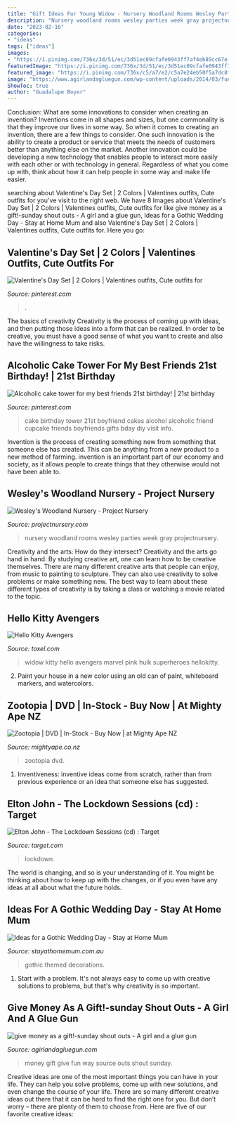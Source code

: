 ```yaml
---
title: "Gift Ideas For Young Widow - Nursery Woodland Rooms Wesley Parties Week Gray Projectnursery"
description: "Nursery woodland rooms wesley parties week gray projectnursery"
date: "2023-02-16"
categories:
- "ideas"
tags: ["ideas"]
images:
- "https://i.pinimg.com/736x/3d/51/ec/3d51ec09cfafe0943ff7af4eb89cc67e--alcohol-tower-cake-st-birthday-ideas-for-best-friend.jpg"
featuredImage: "https://i.pinimg.com/736x/3d/51/ec/3d51ec09cfafe0943ff7af4eb89cc67e--alcohol-tower-cake-st-birthday-ideas-for-best-friend.jpg"
featured_image: "https://i.pinimg.com/736x/c5/a7/e2/c5a7e24eb50f5a7dc8f9005bed5aec94.jpg"
image: "https://www.agirlandagluegun.com/wp-content/uploads/2014/03/fun-way-to-gift-money-435x600-1.jpg"
ShowToc: true
author: "Guadalupe Boyer"
---
```



Conclusion: What are some innovations to consider when creating an invention?
Inventions come in all shapes and sizes, but one commonality is that they improve our lives in some way. So when it comes to creating an invention, there are a few things to consider. One such innovation is the ability to create a product or service that meets the needs of customers better than anything else on the market. Another innovation could be developing a new technology that enables people to interact more easily with each other or with technology in general. Regardless of what you come up with, think about how it can help people in some way and make life easier.

	

		
searching about Valentine&#039;s Day Set | 2 Colors | Valentines outfits, Cute outfits for you've visit to the right web. We have 8 Images about Valentine&#039;s Day Set | 2 Colors | Valentines outfits, Cute outfits for like give money as a gift!-sunday shout outs - A girl and a glue gun, Ideas for a Gothic Wedding Day - Stay at Home Mum and also Valentine&#039;s Day Set | 2 Colors | Valentines outfits, Cute outfits for. Here you go:
		
    
## Valentine&#039;s Day Set | 2 Colors | Valentines Outfits, Cute Outfits For

<img loading=lazy src="https://i.pinimg.com/736x/c5/a7/e2/c5a7e24eb50f5a7dc8f9005bed5aec94.jpg" onerror="this.onerror=null;this.src='https://tse3.mm.bing.net/th?id=OIP.5zZnakGremVQUEhiVw0-igHaLH&amp;pid=15.1';" alt="Valentine&#039;s Day Set | 2 Colors | Valentines outfits, Cute outfits for">

_Source: pinterest.com_

>. 

	

The basics of creativity
Creativity is the process of coming up with ideas, and then putting those ideas into a form that can be realized. In order to be creative, you must have a good sense of what you want to create and also have the willingness to take risks.

    
## Alcoholic Cake Tower For My Best Friends 21st Birthday! | 21st Birthday

<img loading=lazy src="https://i.pinimg.com/736x/3d/51/ec/3d51ec09cfafe0943ff7af4eb89cc67e--alcohol-tower-cake-st-birthday-ideas-for-best-friend.jpg" onerror="this.onerror=null;this.src='https://tse3.mm.bing.net/th?id=OIP.2qz2doA1bOiOrVBsYplidQHaJ3&amp;pid=15.1';" alt="Alcoholic cake tower for my best friends 21st birthday! | 21st birthday">

_Source: pinterest.com_

>cake birthday tower 21st boyfriend cakes alcohol alcoholic friend cupcake friends boyfriends gifts bday diy visit info. 

	

Invention is the process of creating something new from something that someone else has created. This can be anything from a new product to a new method of farming. invention is an important part of our economy and society, as it allows people to create things that they otherwise would not have been able to.

    
## Wesley&#039;s Woodland Nursery - Project Nursery

<img loading=lazy src="https://projectnursery.com/wp-content/uploads/2016/04/Waldrop-Family-01.jpg" onerror="this.onerror=null;this.src='https://tse1.mm.bing.net/th?id=OIP.NzgoTrTixMILZKQ2dsAKBAHaE8&amp;pid=15.1';" alt="Wesley&#039;s Woodland Nursery - Project Nursery">

_Source: projectnursery.com_

>nursery woodland rooms wesley parties week gray projectnursery. 

	

Creativity and the arts: How do they intersect?
Creativity and the arts go hand in hand. By studying creative art, one can learn how to be creative themselves. There are many different creative arts that people can enjoy, from music to painting to sculpture. They can also use creativity to solve problems or make something new. The best way to learn about these different types of creativity is by taking a class or watching a movie related to the topic.

    
## Hello Kitty Avengers

<img loading=lazy src="http://www.toxel.com/wp-content/uploads/2014/09/kittyavangers09.jpg" onerror="this.onerror=null;this.src='https://tse3.mm.bing.net/th?id=OIP.sSawoH3mrZ_GTN-7daDqmwHaI9&amp;pid=15.1';" alt="Hello Kitty Avengers">

_Source: toxel.com_

>widow kitty hello avengers marvel pink hulk superheroes hellokitty. 

	

2. Paint your house in a new color using an old can of paint, whiteboard markers, and watercolors.

    
## Zootopia | DVD | In-Stock - Buy Now | At Mighty Ape NZ

<img loading=lazy src="https://d3fa68hw0m2vcc.cloudfront.net/e7b/141483180.jpeg" onerror="this.onerror=null;this.src='https://tse4.mm.bing.net/th?id=OIP.KDqMgmeQi5x63Blppm2yXwHaKc&amp;pid=15.1';" alt="Zootopia | DVD | In-Stock - Buy Now | at Mighty Ape NZ">

_Source: mightyape.co.nz_

>zootopia dvd. 

	

1. Inventiveness: inventive ideas come from scratch, rather than from previous experience or an idea that someone else has suggested.

    
## Elton John - The Lockdown Sessions (cd) : Target

<img loading=lazy src="https://target.scene7.com/is/image/Target/GUEST_f2b94434-4f84-482d-90d8-fb67753ac0df" onerror="this.onerror=null;this.src='https://tse2.mm.bing.net/th?id=OIP.gwGamxCb8_h7bDARZXhgHwAAAA&amp;pid=15.1';" alt="Elton John - The Lockdown Sessions (cd) : Target">

_Source: target.com_

>lockdown. 

	

The world is changing, and so is your understanding of it. You might be thinking about how to keep up with the changes, or if you even have any ideas at all about what the future holds. 

    
## Ideas For A Gothic Wedding Day - Stay At Home Mum

<img loading=lazy src="https://www.stayathomemum.com.au/wp-content/uploads/2015/08/532.jpg" onerror="this.onerror=null;this.src='https://tse3.mm.bing.net/th?id=OIP.NsKxnJePKhTX9fdsZg-CQgHaLJ&amp;pid=15.1';" alt="Ideas for a Gothic Wedding Day - Stay at Home Mum">

_Source: stayathomemum.com.au_

>gothic themed decorations. 

	

1. Start with a problem. It's not always easy to come up with creative solutions to problems, but that's why creativity is so important.

    
## Give Money As A Gift!-sunday Shout Outs - A Girl And A Glue Gun

<img loading=lazy src="https://www.agirlandagluegun.com/wp-content/uploads/2014/03/fun-way-to-gift-money-435x600-1.jpg" onerror="this.onerror=null;this.src='https://tse3.mm.bing.net/th?id=OIP.rlYC0g02JimGsFjUts5zRAAAAA&amp;pid=15.1';" alt="give money as a gift!-sunday shout outs - A girl and a glue gun">

_Source: agirlandagluegun.com_

>money gift give fun way source outs shout sunday. 

	

Creative ideas are one of the most important things you can have in your life. They can help you solve problems, come up with new solutions, and even change the course of your life. There are so many different creative ideas out there that it can be hard to find the right one for you. But don’t worry – there are plenty of them to choose from. Here are five of our favorite creative ideas: 

